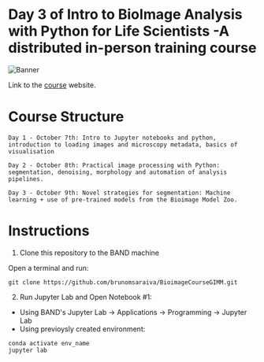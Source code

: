 # Day 3 of Intro to BioImage Analysis with Python for Life Scientists -A distributed in-person training course 

![Banner](https://www.eurobioimaging.eu/wp-content/uploads/Capture-decran-2024-06-28-a-11.41.17-1024x272.jpg)

Link to the [course](https://www.eurobioimaging.eu/events/intro-to-bioimage-analysis-with-python-for-life-scientists-a-distributed-in-person-training-course/) website.



# Course Structure


    Day 1 - October 7th: Intro to Jupyter notebooks and python, introduction to loading images and microscopy metadata, basics of visualisation

    Day 2 - October 8th: Practical image processing with Python: segmentation, denoising, morphology and automation of analysis pipelines.

    Day 3 - October 9th: Novel strategies for segmentation: Machine learning + use of pre-trained models from the Bioimage Model Zoo.

# Instructions

1. Clone this repository to the BAND machine

Open a terminal and run:
```shell
git clone https://github.com/brunomsaraiva/BioimageCourseGIMM.git
```

2. Run Jupyter Lab and Open Notebook #1:
- Using BAND's Jupyter Lab -> Applications -> Programming -> Jupyter Lab
- Using previoysly created environment:
```shell
conda activate env_name
jupyter lab
```